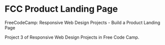 # FCC Product Landing Page

FreeCodeCamp: Responsive Web Design Projects - Build a Product Landing Page

Project 3 of Responsive Web Design Projects in Free Code Camp.
